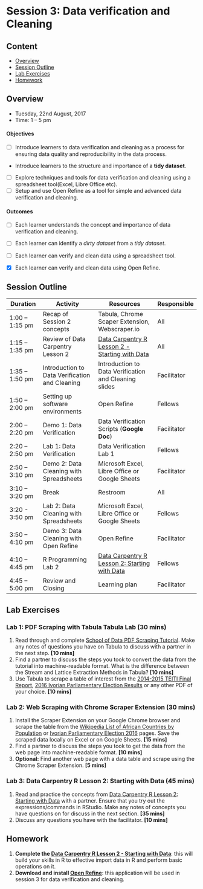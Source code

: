# Session 3: Data verification and Cleaning

## Content
- [Overview](#overview)
- [Session Outline](#session-outline)
- [Lab Exercises](#lab-exercises)
- [Homework](#homework)

## Overview
- Tuesday, 22nd August, 2017
- Time: 1 – 5 pm

#### Objectives
- [ ] Introduce learners to data verification and cleaning as a process for ensuring data quality and reproducibility in the data process.
- Introduce learners to the structure and importance of a **tidy dataset**.
- [ ] Explore techniques and tools for data verification and cleaning using a spreadsheet tool(Excel, Libre Office etc).
- [ ] Setup and use Open Refine as a tool for simple and advanced data verification and cleaning.

#### Outcomes
- [ ] Each learner understands the concept and importance of data verification and cleaning.
- [ ] Each learner can identify a *dirty dataset* from a *tidy dataset*.
- [ ] Each learner can verify and clean data using a spreadsheet tool.
- [x] Each learner can verify and clean data using Open Refine.



## Session Outline
Duration | Activity | Resources | Responsible
--------- | ---------------| ----------| ----------
1:00 – 1:15 pm | Recap of Session 2 concepts | Tabula, Chrome Scaper Extension, Webscraper.io | All
1:15 – 1:35 pm | Review of Data Carpentry Lesson 2 | [Data Carpentry R Lesson 2 - Starting with Data](http://www.datacarpentry.org/R-ecology-lesson/02-starting-with-data.html) | All
1:35 – 1:50 pm| Introduction to Data Verification and Cleaning | Introduction to Data Verification and Cleaning slides | Facilitator
1:50 – 2:00 pm | Setting up software environments | Open Refine |Fellows
2:00 – 2:20 pm | Demo 1: Data Verification | Data Verification Scripts (**Google Doc**) |Facilitator
2:20 – 2:50 pm | Lab 1: Data Verification | Data Verification Lab 1 |Fellows
2:50 – 3:10 pm | Demo 2: Data Cleaning with Spreadsheets | Microsoft Excel, Libre Office or Google Sheets | Facilitator
3:10 – 3:20 pm | Break | Restroom | All
3:20 - 3:50 pm | Lab 2: Data Cleaning with Spreadsheets | Microsoft Excel, Libre Office or Google Sheets | Fellows
3:50 – 4:10 pm | Demo 3: Data Cleaning with Open Refine | Open Refine | Facilitator
4:10 – 4:45 pm | R Programming Lab 2 | [Data Carpentry R Lesson 2: Starting with Data](http://www.datacarpentry.org/R-ecology-lesson/02-starting-with-data.html) | Fellows
4:45 – 5:00 pm | Review and Closing | Learning plan | Facilitator

## Lab Exercises
### Lab 1: PDF Scraping with Tabula Tabula Lab (30 mins)
1. Read through and complete [School of Data PDF Scraping Tutorial](https://schoolofdata.org/extracting-data-from-pdfs/). Make any notes of questions you have on Tabula to discuss with a partner in the next step. **[10 mins]**
2. Find a partner to discuss the steps you took to convert the data from the tutorial into machine-readable format. What is the difference between the Stream and Lattice Extraction Methods in Tabula? **[10 mins]**
3. Use Tabula to scrape a table of interest from the [2014-2015 TEITI Final Report](http://www.teiti.or.tz/wp-content/uploads/2017/06/FINAL-TEITI-2014-15-Report.pdf), [2016 Ivorian Parliamentary Election Results](https://www.cei-ci.org/pdf/EDAN2016-RESULTAT-NATIONAL.PDF) or any other PDF of your choice. **[10 mins]**

### Lab 2: Web Scraping with Chrome Scraper Extension (30 mins)
1. Install the Scraper Extension on your Google Chrome browser and scrape the table from the [Wikipedia List of African Countries by Population](https://en.wikipedia.org/wiki/List_of_African_countries_by_population) or [Ivorian Parliamentary Election 2016](https://en.wikipedia.org/wiki/Ivorian_parliamentary_election,_2016) pages. Save the scraped data locally on Excel or on Google Sheets. **[15 mins]**
2. Find a partner to discuss the steps you took to get the data from the web page into machine-readable format. **[10 mins]**
3. **Optional:** Find another web page with a data table and scrape using the Chrome Scraper Extension. **[5 mins]**

### Lab 3: Data Carpentry R Lesson 2: Starting with Data (45 mins)
1. Read and practice the concepts from [Data Carpentry R Lesson 2: Starting with Data](http://www.datacarpentry.org/R-ecology-lesson/02-starting-with-data.html) with a partner. Ensure that you try out the expressions/commands in RStudio. Make any notes of concepts you have questions on for discuss in the next section. **[35 mins]**
2. Discuss any questions you have with the facilitator. **[10 mins]**

## Homework
1. **Complete the [Data Carpentry R Lesson 2 - Starting with Data](http://www.datacarpentry.org/R-ecology-lesson/02-starting-with-data.html)**:  this will build your skills in R to effective import data in R and perform basic operations on it.
2. **Download and install [Open Refine](http://openrefine.org/download.html)**: this application will be used in session 3 for data verification and cleaning.
